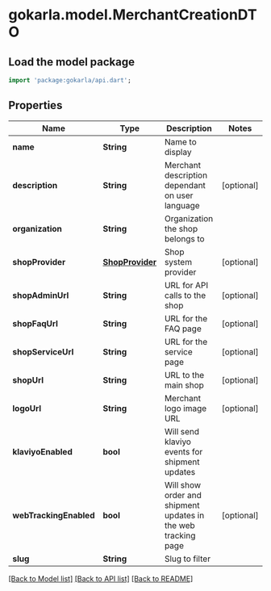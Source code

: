 # gokarla.model.MerchantCreationDTO

## Load the model package
```dart
import 'package:gokarla/api.dart';
```

## Properties
Name | Type | Description | Notes
------------ | ------------- | ------------- | -------------
**name** | **String** | Name to display | 
**description** | **String** | Merchant description dependant on user language | [optional] 
**organization** | **String** | Organization the shop belongs to | 
**shopProvider** | [**ShopProvider**](ShopProvider.md) | Shop system provider | [optional] 
**shopAdminUrl** | **String** | URL for API calls to the shop | [optional] 
**shopFaqUrl** | **String** | URL for the FAQ page | [optional] 
**shopServiceUrl** | **String** | URL for the service page | [optional] 
**shopUrl** | **String** | URL to the main shop | [optional] 
**logoUrl** | **String** | Merchant logo image URL | [optional] 
**klaviyoEnabled** | **bool** | Will send klaviyo events for shipment updates | 
**webTrackingEnabled** | **bool** | Will show order and shipment updates in the web tracking page | [optional] 
**slug** | **String** | Slug to filter | 

[[Back to Model list]](../README.md#documentation-for-models) [[Back to API list]](../README.md#documentation-for-api-endpoints) [[Back to README]](../README.md)


